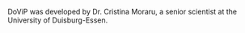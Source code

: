 DoViP was developed by Dr. Cristina Moraru, a senior scientist at the University of Duisburg-Essen. 